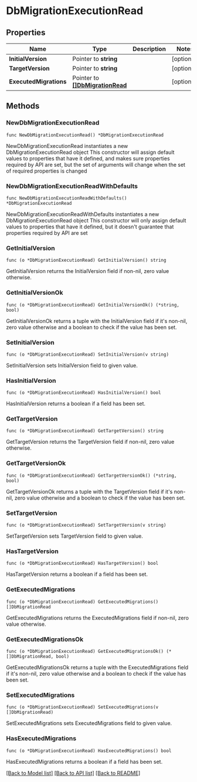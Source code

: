 # DbMigrationExecutionRead

## Properties

Name | Type | Description | Notes
------------ | ------------- | ------------- | -------------
**InitialVersion** | Pointer to **string** |  | [optional] 
**TargetVersion** | Pointer to **string** |  | [optional] 
**ExecutedMigrations** | Pointer to [**[]DbMigrationRead**](DbMigrationRead.md) |  | [optional] 

## Methods

### NewDbMigrationExecutionRead

`func NewDbMigrationExecutionRead() *DbMigrationExecutionRead`

NewDbMigrationExecutionRead instantiates a new DbMigrationExecutionRead object
This constructor will assign default values to properties that have it defined,
and makes sure properties required by API are set, but the set of arguments
will change when the set of required properties is changed

### NewDbMigrationExecutionReadWithDefaults

`func NewDbMigrationExecutionReadWithDefaults() *DbMigrationExecutionRead`

NewDbMigrationExecutionReadWithDefaults instantiates a new DbMigrationExecutionRead object
This constructor will only assign default values to properties that have it defined,
but it doesn't guarantee that properties required by API are set

### GetInitialVersion

`func (o *DbMigrationExecutionRead) GetInitialVersion() string`

GetInitialVersion returns the InitialVersion field if non-nil, zero value otherwise.

### GetInitialVersionOk

`func (o *DbMigrationExecutionRead) GetInitialVersionOk() (*string, bool)`

GetInitialVersionOk returns a tuple with the InitialVersion field if it's non-nil, zero value otherwise
and a boolean to check if the value has been set.

### SetInitialVersion

`func (o *DbMigrationExecutionRead) SetInitialVersion(v string)`

SetInitialVersion sets InitialVersion field to given value.

### HasInitialVersion

`func (o *DbMigrationExecutionRead) HasInitialVersion() bool`

HasInitialVersion returns a boolean if a field has been set.

### GetTargetVersion

`func (o *DbMigrationExecutionRead) GetTargetVersion() string`

GetTargetVersion returns the TargetVersion field if non-nil, zero value otherwise.

### GetTargetVersionOk

`func (o *DbMigrationExecutionRead) GetTargetVersionOk() (*string, bool)`

GetTargetVersionOk returns a tuple with the TargetVersion field if it's non-nil, zero value otherwise
and a boolean to check if the value has been set.

### SetTargetVersion

`func (o *DbMigrationExecutionRead) SetTargetVersion(v string)`

SetTargetVersion sets TargetVersion field to given value.

### HasTargetVersion

`func (o *DbMigrationExecutionRead) HasTargetVersion() bool`

HasTargetVersion returns a boolean if a field has been set.

### GetExecutedMigrations

`func (o *DbMigrationExecutionRead) GetExecutedMigrations() []DbMigrationRead`

GetExecutedMigrations returns the ExecutedMigrations field if non-nil, zero value otherwise.

### GetExecutedMigrationsOk

`func (o *DbMigrationExecutionRead) GetExecutedMigrationsOk() (*[]DbMigrationRead, bool)`

GetExecutedMigrationsOk returns a tuple with the ExecutedMigrations field if it's non-nil, zero value otherwise
and a boolean to check if the value has been set.

### SetExecutedMigrations

`func (o *DbMigrationExecutionRead) SetExecutedMigrations(v []DbMigrationRead)`

SetExecutedMigrations sets ExecutedMigrations field to given value.

### HasExecutedMigrations

`func (o *DbMigrationExecutionRead) HasExecutedMigrations() bool`

HasExecutedMigrations returns a boolean if a field has been set.


[[Back to Model list]](../README.md#documentation-for-models) [[Back to API list]](../README.md#documentation-for-api-endpoints) [[Back to README]](../README.md)


